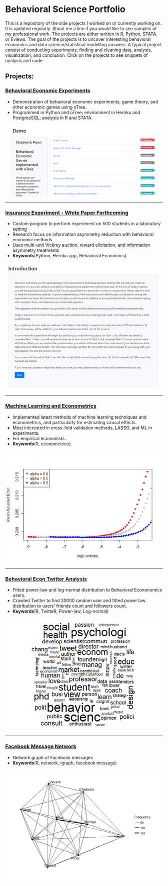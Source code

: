 # Behavioral Science Portfolio
 
This is a repository of the side projects I worked on or currently working on. It is updated regularly. Shoot me a line if you would like to see samples of my professional work. The projects are either written in R, Python, STATA, or Eviews. The goal of the projects is to uncover interesting behavioral economics and data science/statistical modelling answers. A typical project consist of conducting experiments, finding and cleaning data, analysis, visualization, and conclusion. Click on the projects to see snippets of analysis and code.



## Projects:
 

### [Behavioral Economic Experiments](https://behavioral-science.herokuapp.com)
* Demonstration of behavioral economic experiments, game theory, and other economic games using oTree.
* Programmed in Python and oTree; environment in Heroku and PostgresSQL; analysis in R and STATA.
<img src="https://github.com/WinD-Shear/Behavioral-Scientist/blob/master/behavioral-economic-experiments-oTree.png" width="500">

---

###  [Insurance Experiment - White Paper Forthcoming](https://wlu.herokuapp.com)
* Custom program to perform experiment on 500 students in a laboratory setting
* Research focus on information asymmetry reduction with behavioral economic methods
* Uses multi-unit Vickrey auction, reward elicitation, and information asymmetry treatments
* **Keywords**(Python, Heroku app, Behavioral Economics)
<img src="https://github.com/WinD-Shear/Behavioral-Scientist/blob/master/insurance-intro.png" width="500">
 
 
---


###  [Machine Learning and Econometrics](https://github.com/WinD-Shear/Machine-Learning-and-Econometrics-AEA-2018/blob/master/Metrics-ML_Part_1.md)
* Implemented latest methods of machine learning techniques and econometrics, and particularly for estimating causal effects.
* Most interested in cross-fold validation methods, LASSO, and ML in experiments.
* For empirical economists. 
* **Keywords**(R, econometrics)
<img src="https://github.com/WinD-Shear/Machine-Learning-and-Econometrics-AEA-2018/blob/master/Metrics-ML_Part_1_files/figure-html/unnamed-chunk-27-1.png" width="500">
 
 
---
  
  
###  [Behavioral Econ Twitter Analysis](https://github.com/WinD-Shear/Behavioral-Scientist/blob/master/TwitteR_Analysis.md)
* Fitted power-law and log-normal distribution to Behavioral Econonomics users.
* Crawled Twitter to find 20000 random user and fitted power law distribution to users' friends count and followers count.
* **Keywords**(R, TwitteR, Power-law, Log-normal)
<img src="https://github.com/WinD-Shear/Behavioral-Scientist/blob/master/TwitteR_Analysis_files/figure-html/unnamed-chunk-3-2.png" width="500">
 
 
---


###  [Facebook Message Network](https://github.com/WinD-Shear/Behavioral-Scientist/blob/master/Facebook_Message_Network.md)
* Network graph of Facebook messages
* **Keywords**(R, network, igraph, facebook message)
<img src="https://github.com/WinD-Shear/Behavioral-Scientist/blob/master/Facebook_Message_Network_files/figure-html/unnamed-chunk-3-2.png" width="500">
 